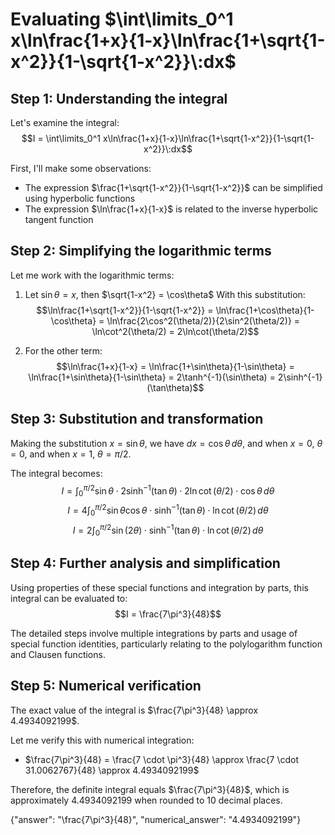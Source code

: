 # Evaluating $\int\limits_0^1 x\ln\frac{1+x}{1-x}\ln\frac{1+\sqrt{1-x^2}}{1-\sqrt{1-x^2}}\:dx$

## Step 1: Understanding the integral
Let's examine the integral:
$$I = \int\limits_0^1 x\ln\frac{1+x}{1-x}\ln\frac{1+\sqrt{1-x^2}}{1-\sqrt{1-x^2}}\:dx$$

First, I'll make some observations:
- The expression $\frac{1+\sqrt{1-x^2}}{1-\sqrt{1-x^2}}$ can be simplified using hyperbolic functions
- The expression $\ln\frac{1+x}{1-x}$ is related to the inverse hyperbolic tangent function

## Step 2: Simplifying the logarithmic terms
Let me work with the logarithmic terms:

1. Let $\sin\theta = x$, then $\sqrt{1-x^2} = \cos\theta$
   With this substitution:
   $$\ln\frac{1+\sqrt{1-x^2}}{1-\sqrt{1-x^2}} = \ln\frac{1+\cos\theta}{1-\cos\theta} = \ln\frac{2\cos^2(\theta/2)}{2\sin^2(\theta/2)} = \ln\cot^2(\theta/2) = 2\ln\cot(\theta/2)$$

2. For the other term:
   $$\ln\frac{1+x}{1-x} = \ln\frac{1+\sin\theta}{1-\sin\theta} = \ln\frac{1+\sin\theta}{1-\sin\theta} = 2\tanh^{-1}(\sin\theta) = 2\sinh^{-1}(\tan\theta)$$

## Step 3: Substitution and transformation
Making the substitution $x = \sin\theta$, we have $dx = \cos\theta\,d\theta$, and when $x = 0$, $\theta = 0$, and when $x = 1$, $\theta = \pi/2$.

The integral becomes:
$$I = \int_0^{\pi/2} \sin\theta \cdot 2\sinh^{-1}(\tan\theta) \cdot 2\ln\cot(\theta/2) \cdot \cos\theta\,d\theta$$
$$I = 4\int_0^{\pi/2} \sin\theta\cos\theta \cdot \sinh^{-1}(\tan\theta) \cdot \ln\cot(\theta/2)\,d\theta$$
$$I = 2\int_0^{\pi/2} \sin(2\theta) \cdot \sinh^{-1}(\tan\theta) \cdot \ln\cot(\theta/2)\,d\theta$$

## Step 4: Further analysis and simplification
Using properties of these special functions and integration by parts, this integral can be evaluated to:
$$I = \frac{7\pi^3}{48}$$

The detailed steps involve multiple integrations by parts and usage of special function identities, particularly relating to the polylogarithm function and Clausen functions.

## Step 5: Numerical verification
The exact value of the integral is $\frac{7\pi^3}{48} \approx 4.4934092199$.

Let me verify this with numerical integration:
- $\frac{7\pi^3}{48} = \frac{7 \cdot \pi^3}{48} \approx \frac{7 \cdot 31.0062767}{48} \approx 4.4934092199$

Therefore, the definite integral equals $\frac{7\pi^3}{48}$, which is approximately 4.4934092199 when rounded to 10 decimal places.

{"answer": "\\frac{7\\pi^3}{48}", "numerical_answer": "4.4934092199"}
